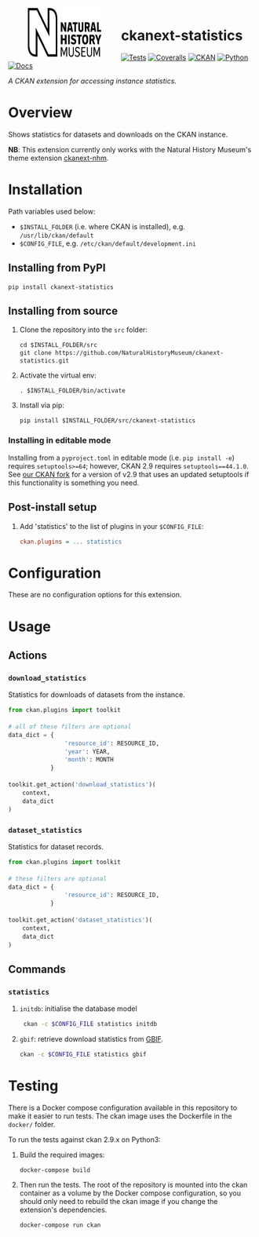 <!--header-start-->
<img src=".github/nhm-logo.svg" align="left" width="150px" height="100px" hspace="40"/>

# ckanext-statistics

[![Tests](https://img.shields.io/github/workflow/status/NaturalHistoryMuseum/ckanext-statistics/Tests?style=flat-square)](https://github.com/NaturalHistoryMuseum/ckanext-statistics/actions/workflows/main.yml)
[![Coveralls](https://img.shields.io/coveralls/github/NaturalHistoryMuseum/ckanext-statistics/main?style=flat-square)](https://coveralls.io/github/NaturalHistoryMuseum/ckanext-statistics)
[![CKAN](https://img.shields.io/badge/ckan-2.9.7-orange.svg?style=flat-square)](https://github.com/ckan/ckan)
[![Python](https://img.shields.io/badge/python-3.6%20%7C%203.7%20%7C%203.8-blue.svg?style=flat-square)](https://www.python.org/)
[![Docs](https://img.shields.io/readthedocs/ckanext-statistics?style=flat-square)](https://ckanext-statistics.readthedocs.io)

_A CKAN extension for accessing instance statistics._

<!--header-end-->

# Overview

<!--overview-start-->
Shows statistics for datasets and downloads on the CKAN instance.

**NB**: This extension currently only works with the Natural History Museum's theme extension [ckanext-nhm](https://github.com/NaturalHistoryMuseum/ckanext-nhm).

<!--overview-end-->

# Installation

<!--installation-start-->
Path variables used below:
- `$INSTALL_FOLDER` (i.e. where CKAN is installed), e.g. `/usr/lib/ckan/default`
- `$CONFIG_FILE`, e.g. `/etc/ckan/default/development.ini`

## Installing from PyPI

```shell
pip install ckanext-statistics
```

## Installing from source

1. Clone the repository into the `src` folder:
   ```shell
   cd $INSTALL_FOLDER/src
   git clone https://github.com/NaturalHistoryMuseum/ckanext-statistics.git
   ```

2. Activate the virtual env:
   ```shell
   . $INSTALL_FOLDER/bin/activate
   ```

3. Install via pip:
   ```shell
   pip install $INSTALL_FOLDER/src/ckanext-statistics
   ```

### Installing in editable mode

Installing from a `pyproject.toml` in editable mode (i.e. `pip install -e`) requires `setuptools>=64`; however, CKAN 2.9 requires `setuptools==44.1.0`. See [our CKAN fork](https://github.com/NaturalHistoryMuseum/ckan) for a version of v2.9 that uses an updated setuptools if this functionality is something you need.

## Post-install setup

1. Add 'statistics' to the list of plugins in your `$CONFIG_FILE`:
   ```ini
   ckan.plugins = ... statistics
   ```

<!--installation-end-->

# Configuration

<!--configuration-start-->
These are no configuration options for this extension.

<!--configuration-end-->

# Usage

<!--usage-start-->
## Actions

### `download_statistics`
Statistics for downloads of datasets from the instance.

```python
from ckan.plugins import toolkit

# all of these filters are optional
data_dict = {
                'resource_id': RESOURCE_ID,
                'year': YEAR,
                'month': MONTH
            }

toolkit.get_action('download_statistics')(
    context,
    data_dict
)
```

### `dataset_statistics`
Statistics for dataset records.

```python
from ckan.plugins import toolkit

# these filters are optional
data_dict = {
                'resource_id': RESOURCE_ID,
            }

toolkit.get_action('dataset_statistics')(
    context,
    data_dict
)
```

## Commands

### `statistics`

1. `initdb`: initialise the database model
   ```bash
    ckan -c $CONFIG_FILE statistics initdb
   ```

2. `gbif`: retrieve download statistics from [GBIF](https://gbif.org).
    ```bash
    ckan -c $CONFIG_FILE statistics gbif
    ```

<!--usage-end-->

# Testing

<!--testing-start-->
There is a Docker compose configuration available in this repository to make it easier to run tests. The ckan image uses the Dockerfile in the `docker/` folder.

To run the tests against ckan 2.9.x on Python3:

1. Build the required images:
   ```shell
   docker-compose build
   ```

2. Then run the tests.
   The root of the repository is mounted into the ckan container as a volume by the Docker compose
   configuration, so you should only need to rebuild the ckan image if you change the extension's
   dependencies.
   ```shell
   docker-compose run ckan
   ```

<!--testing-end-->
